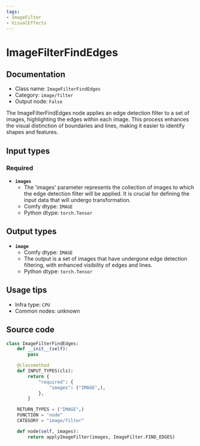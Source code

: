 ```yaml
---
tags:
- ImageFilter
- VisualEffects
---
```


# ImageFilterFindEdges
## Documentation
- Class name: `ImageFilterFindEdges`
- Category: `image/filter`
- Output node: `False`

The ImageFilterFindEdges node applies an edge detection filter to a set of images, highlighting the edges within each image. This process enhances the visual distinction of boundaries and lines, making it easier to identify shapes and features.
## Input types
### Required
- **`images`**
    - The 'images' parameter represents the collection of images to which the edge detection filter will be applied. It is crucial for defining the input data that will undergo transformation.
    - Comfy dtype: `IMAGE`
    - Python dtype: `torch.Tensor`
## Output types
- **`image`**
    - Comfy dtype: `IMAGE`
    - The output is a set of images that have undergone edge detection filtering, with enhanced visibility of edges and lines.
    - Python dtype: `torch.Tensor`
## Usage tips
- Infra type: `CPU`
- Common nodes: unknown


## Source code
```python
class ImageFilterFindEdges:
    def __init__(self):
        pass

    @classmethod
    def INPUT_TYPES(cls):
        return {
            "required": {
                "images": ("IMAGE",),
            },
        }

    RETURN_TYPES = ("IMAGE",)
    FUNCTION = "node"
    CATEGORY = "image/filter"

    def node(self, images):
        return applyImageFilter(images, ImageFilter.FIND_EDGES)

```
